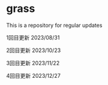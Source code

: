 # grass
This is a repository for regular updates

1回目更新
2023/08/31

2回目更新
2023/10/23

3回目更新
2023/11/22

4回目更新
2023/12/27